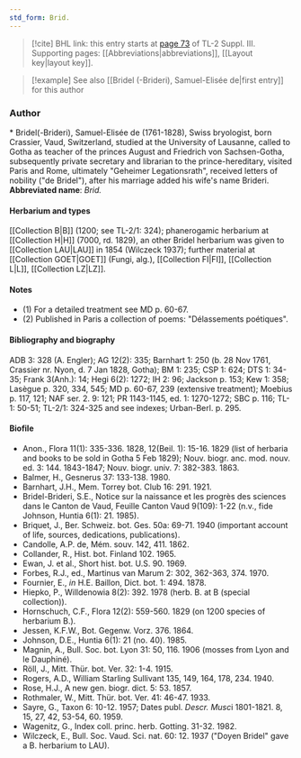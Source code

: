 ```yaml
---
std_form: Brid.
---
```


> [!cite] BHL link: this entry starts at [page 73](https://www.biodiversitylibrary.org/page/33266380) of TL-2 Suppl. III.
> Supporting pages: [[Abbreviations|abbreviations]], [[Layout key|layout key]].

> [!example] See also [[Bridel (-Brideri), Samuel-Elisée de|first entry]] for this author

### Author

\* Bridel(-Brideri), Samuel-Elisée de (1761-1828), Swiss bryologist, born Crassier, Vaud, Switzerland, studied at the University of Lausanne, called to Gotha as teacher of the princes August and Friedrich von Sachsen-Gotha, subsequently private secretary and librarian to the prince-hereditary, visited Paris and Rome, ultimately "Geheimer Legationsrath", received letters of nobility ("de Bridel"), after his marriage added his wife's name Brideri. 
**Abbreviated name**: *Brid.*

#### Herbarium and types

[[Collection B|B]] (1200; see TL-2/1: 324); phanerogamic herbarium at [[Collection H|H]] (7000, rd. 1829), an other Bridel herbarium was given to [[Collection LAU|LAU]] in 1854 (Wilczeck 1937); further material at [[Collection GOET|GOET]] (Fungi, alg.), [[Collection FI|FI]], [[Collection L|L]], [[Collection LZ|LZ]].

#### Notes

- (1) For a detailed treatment see MD p. 60-67.
- (2) Published in Paris a collection of poems: "Délassements poétiques".

#### Bibliography and biography

ADB 3: 328 (A. Engler); AG 12(2): 335; Barnhart 1: 250 (b. 28 Nov 1761, Crassier nr. Nyon, d. 7 Jan 1828, Gotha); BM 1: 235; CSP 1: 624; DTS 1: 34-35; Frank 3(Anh.): 14; Hegi 6(2): 1272; IH 2: 96; Jackson p. 153; Kew 1: 358; Lasègue p. 320, 334, 545; MD p. 60-67, 239 (extensive treatment); Moebius p. 117, 121; NAF ser. 2. 9: 121; PR 1143-1145, ed. 1: 1270-1272; SBC p. 116; TL-1: 50-51; TL-2/1: 324-325 and see indexes; Urban-Berl. p. 295.

#### Biofile

- Anon., Flora 11(1): 335-336. 1828, 12(Beil. 1): 15-16. 1829 (list of herbaria and books to be sold in Gotha 5 Feb 1829); Nouv. biogr. anc. mod. nouv. ed. 3: 144. 1843-1847; Nouv. biogr. univ. 7: 382-383. 1863.
- Balmer, H., Gesnerus 37: 133-138. 1980.
- Barnhart, J.H., Mem. Torrey bot. Club 16: 291. 1921.
- Bridel-Brideri, S.E., Notice sur la naissance et les progrès des sciences dans le Canton de Vaud, Feuille Canton Vaud 9(109): 1-22 (n.v., fide Johnson, Huntia 6(1): 21. 1985).
- Briquet, J., Ber. Schweiz. bot. Ges. 50a: 69-71. 1940 (important account of life, sources, dedications, publications).
- Candolle, A.P. de, Mém. souv. 142, 411. 1862.
- Collander, R., Hist. bot. Finland 102. 1965.
- Ewan, J. et al., Short hist. bot. U.S. 90. 1969.
- Forbes, R.J., ed., Martinus van Marum 2: 302, 362-363, 374. 1970.
- Fournier, E., *in* H.E. Baillon, Dict. bot. 1: 494. 1878.
- Hiepko, P., Willdenowia 8(2): 392. 1978 (herb. B. at B (special collection)).
- Hornschuch, C.F., Flora 12(2): 559-560. 1829 (on 1200 species of herbarium B.).
- Jessen, K.F.W., Bot. Gegenw. Vorz. 376. 1864.
- Johnson, D.E., Huntia 6(1): 21 (no. 40). 1985.
- Magnin, A., Bull. Soc. bot. Lyon 31: 50, 116. 1906 (mosses from Lyon and le Dauphiné).
- Röll, J., Mitt. Thür. bot. Ver. 32: 1-4. 1915.
- Rogers, A.D., William Starling Sullivant 135, 149, 164, 178, 234. 1940.
- Rose, H.J., A new gen. biogr. dict. 5: 53. 1857.
- Rothmaler, W., Mitt. Thür. bot. Ver. 41: 46-47. 1933.
- Sayre, G., Taxon 6: 10-12. 1957; Dates publ. *Descr. Musc*i 1801-1821. 8, 15, 27, 42, 53-54, 60. 1959.
- Wagenitz, G., Index coll. princ. herb. Gotting. 31-32. 1982.
- Wilczeck, E., Bull. Soc. Vaud. Sci. nat. 60: 12. 1937 ("Doyen Bridel" gave a B. herbarium to LAU).

